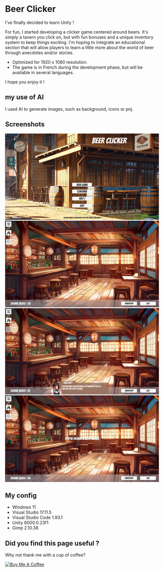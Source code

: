 # Beer Clicker

I've finally decided to learn Unity !

For fun, I started developing a clicker game centered around beers. It's simply a tavern you click on, but with fun bonuses and a unique inventory system to keep things exciting. I'm hoping to integrate an educational section that will allow players to learn a little more about the world of beer through anecdotes and/or stories.

* Optimized for 1920 x 1080 resolution.
* The game is in French during the development phase, but will be available in several languages.

I hope you enjoy it !  

## my use of AI

I used AI to generate images, such as background, icons or pnj.

## Screenshots

![ScreenShot](https://github.com/AlexisAmand/Beer-Clicker/blob/main/screenshots/beer-01.png)
![ScreenShot](https://github.com/AlexisAmand/Beer-Clicker/blob/main/screenshots/beer-02.png)
![ScreenShot](https://github.com/AlexisAmand/Beer-Clicker/blob/main/screenshots/beer-03.png)
![ScreenShot](https://github.com/AlexisAmand/Beer-Clicker/blob/main/screenshots/beer-04.png)

##  My config

* Windows 11
* Visual Studio 17.11.5
* Visual Studio Code 1.93.1
* Unity 6000.0.23f1
* Gimp 2.10.38

## Did you find this page useful ?

Why not thank me with a cup of coffee?

<a href="https://www.buymeacoffee.com/alexisamand" target="_blank"><img src="https://cdn.buymeacoffee.com/buttons/v2/default-blue.png" alt="Buy Me A Coffee" width="210" ></a>





